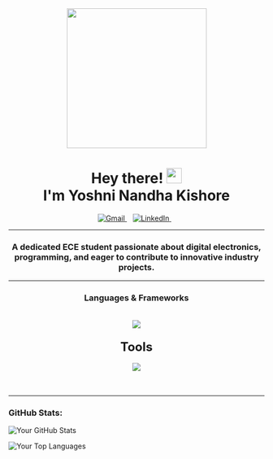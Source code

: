 <div id="header" align="center">
  <img src="https://media1.tenor.com/m/fKemXSbd-pAAAAAC/microchip.gif" width="275"/>
</div>
<div align="center">
  <h1>
    Hey there! <img src="https://media.giphy.com/media/hvRJCLFzcasrR4ia7z/giphy.gif" width="30px"/><br>I'm Yoshni Nandha Kishore
  </h1>
  <a href="mailto:yoshni2003@gmail.com">
  <img src="https://skillicons.dev/icons?i=gmail" alt="Gmail" />
</a>&nbsp;&nbsp;
<a href="https://www.linkedin.com/in/yoshni-nandha-kishore/">
  <img src="https://skillicons.dev/icons?i=linkedin" alt="LinkedIn" />
</a>&nbsp;&nbsp;

  <hr>
</div>

<h3 align="center">A dedicated ECE student passionate about digital electronics, programming, and eager to contribute to innovative
 industry projects.</h3>
<hr>
<h3 align="center"><strong>Languages & Frameworks</strong></h3>
<br/>
<div align="center">
    <img src="https://skillicons.dev/icons?i=c,python,sklearn,opencv,matlab&perline=8" />
</div>
<h3 align="center"><strong style="font-size: 24px;">Tools</strong></h3>
<div align="center">
    <img src="https://skillicons.dev/icons?i=autocad,vscode,git,github,powershell,notion,tensorflow,latex,ps,stackoverflow,visualstudio&perline=8" />
</div>
<br/>


<br/>
<hr/>


 

### GitHub Stats:

![Your GitHub Stats](https://github-readme-stats.vercel.app/api?username=aelin-012&show_icons=true&theme=react)


![Your Top Languages](https://github-readme-stats.vercel.app/api/top-langs/?username=aelin-012&layout=compact&theme=react)


